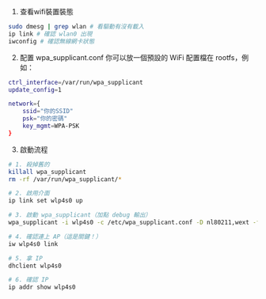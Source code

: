 1. 查看wifi裝置裝態 
``` bash 
sudo dmesg | grep wlan # 看驅動有沒有載入
ip link # 確認 wlan0 出現
iwconfig # 確認無線網卡狀態
``` 
2. 配置 wpa_supplicant.conf
你可以放一個預設的 WiFi 配置檔在 rootfs，例如：
``` bash
ctrl_interface=/var/run/wpa_supplicant
update_config=1

network={
    ssid="你的SSID"
    psk="你的密碼"
    key_mgmt=WPA-PSK
}
```
3. 啟動流程
``` bash 
# 1. 殺掉舊的
killall wpa_supplicant
rm -rf /var/run/wpa_supplicant/*

# 2. 啟用介面
ip link set wlp4s0 up

# 3. 啟動 wpa_supplicant（加點 debug 輸出）
wpa_supplicant -i wlp4s0 -c /etc/wpa_supplicant.conf -D nl80211,wext -f /tmp/wpa.log &

# 4. 確認連上 AP（這是關鍵！）
iw wlp4s0 link

# 5. 拿 IP
dhclient wlp4s0

# 6. 確認 IP
ip addr show wlp4s0
```